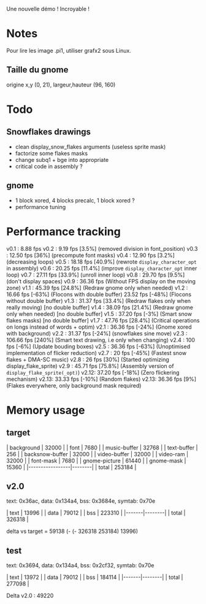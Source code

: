 Une nouvelle démo ! Incroyable !

# Notes

Pour lire les image .pi1, utiliser grafx2 sous Linux.

## Taille du gnome

origine x,y (0, 21), largeur,hauteur (96, 160)

# Todo

## Snowflakes drawings

- clean display_snow_flakes arguments (useless sprite mask)
- factorize some flakes masks
- change subq1 + bge into appropriate
- critical code in assembly ?

## gnome

- 1 block xored, 4 blocks precalc, 1 block xored ?
- performance tuning


# Performance tracking

v0.1 :  8.88 fps
v0.2 :  9.19 fps [3.5%]  (removed division in font_position)
v0.3 : 12.50 fps [36%]   (precompute font masks)
v0.4 : 12.90 fps [3.2%]  (decreasing loops)
v0.5 : 18.18 fps [40.9%] (rewrote `display_character_opt` in assembly)
v0.6 : 20.25 fps [11.4%] (improve `display_character_opt` inner loop)
v0.7 : 27.11 fps [33.9%] (unroll inner loop)
v0.8 : 29.70 fps [9.5%]  (don't display spaces)
v0.9 : 36.36 fps         (Without FPS display on the moving zone)
v1.1 : 45.39 fps [24.8%] (Redraw gnome only when needed)
v1.2 : 16.66 fps [-63%]  (Flocons with double buffer)
       23.52 fps [-48%]  (Flocons without double buffer)
v1.3 : 31.37 fps [33.4%] (Redraw flakes only when really moving) [no double buffer]
v1.4 : 38.09 fps [21.4%] (Redraw gnome only when needed) [no double buffer]
v1.5 : 37.20 fps [-3%]   (Smart snow flakes masks) [no double buffer]
v1.7 : 47.76 fps [28.4%] (Critical operations on longs instead of words + optim)
v2.1 : 36.36 fps [-24%]  (Gnome xored with background)
v2.2 : 31.37 fps [-24%]  (snowflakes sine move)
v2.3 : 106.66 fps [240%] (Smart text drawing, i.e only when changing)
v2.4 : 100 fps   [-6%]   (Update bouding boxes)
v2.5 : 36.36 fps [-63%]  (Unoptimised implementation of flicker reduction)
v2.7 : 20 fps    [-45%]  (Fastest snow flakes + DMA-SC music)
v2.8 : 26 fps    [30%]   (Started optimizing display_flake_sprite)
v2.9 : 45.71 fps [75.8%] (Assembly version of  `display_flake_sprite(_opt)`)
v2.12: 37.20 fps [-18%]  (Zero flickering mechanism)
v2.13: 33.33 fps [-10%]  (Random flakes)
v2.13: 36.36 fps [9%]    (Flakes everywhere, only background mask required)

# Memory usage

## target

| background      | 32000  |
| font            | 7680   |
| music-buffer    | 32768  |
| text-buffer     | 256    |
| backsnow-buffer | 32000  |
| video-buffer    | 32000  |
| video-ram       | 32000  |
| font-mask       | 7680   |
| gnome-picture   | 61440  |
| gnome-mask      | 15360  |
|-----------------|--------|
| total           | 253184 |

## v2.0

text: 0x36ac, data: 0x134a4, bss: 0x3684e, symtab: 0x70e

| text  | 13996  |
| data  | 79012  |
| bss   | 223310 |
|-------|--------|
| total | 326318 |

delta vs target = 59138 (- (- 326318 253184) 13996)

## test

text: 0x3694, data: 0x134a4, bss: 0x2cf32, symtab: 0x70e

| text  | 13972  |
| data  | 79012  |
| bss   | 184114 |
|-------|--------|
| total | 277098 |

Delta v2.0 : 49220


